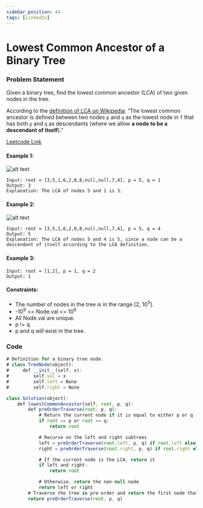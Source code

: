 ```yaml
---
sidebar_position: 44
tags: [LinkedIn]
---
```


# Lowest Common Ancestor of a Binary Tree

### Problem Statement

Given a binary tree, find the lowest common ancestor (LCA) of two given nodes in the tree.

According to the [definition of LCA on Wikipedia](https://en.wikipedia.org/wiki/Lowest_common_ancestor): “The lowest common ancestor is defined between two nodes `p` and `q` as the lowest node in `T` that has both `p` and `q` as descendants (where we allow **a node to be a descendant of itself**).”

[Leetcode Link](https://leetcode.com/problems/lowest-common-ancestor-of-a-binary-tree/)

#### Example 1:

![alt text](https://assets.leetcode.com/uploads/2018/12/14/binarytree.png)

```
Input: root = [3,5,1,6,2,0,8,null,null,7,4], p = 5, q = 1
Output: 3
Explanation: The LCA of nodes 5 and 1 is 3.
```

#### Example 2:

![alt text](https://assets.leetcode.com/uploads/2018/12/14/binarytree.png)

```
Input: root = [3,5,1,6,2,0,8,null,null,7,4], p = 5, q = 4
Output: 5
Explanation: The LCA of nodes 5 and 4 is 5, since a node can be a descendant of itself according to the LCA definition.
```

#### Example 3:

```
Input: root = [1,2], p = 1, q = 2
Output: 1
```
 
#### Constraints:

- The number of nodes in the tree is in the range [2, 10<sup>5</sup>].
- -10<sup>9</sup> <= Node.val <= 10<sup>9</sup>
- All Node.val are unique.
- p != q
- p and q will exist in the tree.

### Code

```jsx title="Python"
# Definition for a binary tree node.
# class TreeNode(object):
#     def __init__(self, x):
#         self.val = x
#         self.left = None
#         self.right = None

class Solution(object):
    def lowestCommonAncestor(self, root, p, q):
        def preOrderTraverse(root, p, q):
            # Return the current node if it is equal to either p or q
            if root == p or root == q:
                return root

            # Recurse on the left and right subtrees
            left = preOrderTraverse(root.left, p, q) if root.left else None
            right = preOrderTraverse(root.right, p, q) if root.right else None

            # If the current node is the LCA, return it
            if left and right:
                return root

            # Otherwise, return the non-null node
            return left or right
        # Traverse the tree in pre-order and return the first node that is equal to either p or q, which will be the LCA if it exists
        return preOrderTraverse(root, p, q)
```

